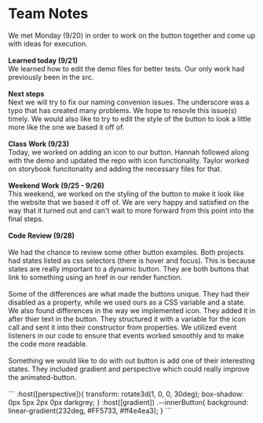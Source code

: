 <h1>Team Notes</h1>
We met Monday (9/20) in order to work on the button together and come up with ideas for execution. 
<br>
<br>
<b>Learned today (9/21)</b>
<br>
We learned how to edit the demo files for better tests. Our only work had previously been in the src.
<br>
<br>
<b>Next steps</b>
<br>
Next we will try to fix our naming convenion issues. The underscore was a typo that has created many problems. We hope to resovle this issue(s) timely. We would also like to try to edit the style of the button to look a little more like the one we based it off of.
<br>
<br>
<b>Class Work (9/23)</b>
<br>
Today, we worked on adding an icon to our button. Hannah followed along with the demo and updated the repo with icon functionality. Taylor worked on storybook funcitonality and adding the necessary files for that. 
<br>
<br>
<b>Weekend Work (9/25 - 9/26)</b>
<br>
This weekend, we worked on the styling of the button to make it look like the website that we based it off of. We are very happy and satisfied on the way that it turned out and can't wait to more forward from this point into the final steps.
<br>
<br>
<b>Code Review (9/28)</b>
<br>
<br>
We had the chance to review some other button examples. Both projects had states listed as css selectors (there is hover and focus). This is because states are really important to a dynamic button. They are both buttons that link to something using an href in our render function. 
<br>
<br>
Some of the differences are what made the buttons unique. They had their disabled as a property, while we used ours as a CSS variable and a state. We also found differences in the way we implemented icon. They added it in after thier text in the button. They structured it with a variable for the icon call and sent it into their constructor from properties. We utilized event listeners in our code to ensure that events worked smoothly and to make the code more readable.
<br>
<br>
Something we would like to do with out button is add one of their interesting states. They included gradient and perspective which could really improve the animated-button.
<br>
<br>
```
      :host([perspective]){        
        transform: rotate3d(1, 0, 0, 30deg);
        box-shadow: 0px 5px 2px 0px darkgrey;
      }
      :host([gradient]) .--innerButton{
            background: linear-gradient(232deg, #FF5733, #ff4e4ea3);
      }
```
<br>
